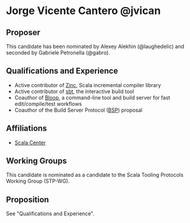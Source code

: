 # Jorge Vicente Cantero @jvican

## Proposer

This candidate has been nominated by Alexey Alekhin (@laughedelic) and seconded by Gabriele Petronella (@gabro).

## Qualifications and Experience

- Active contributor of [Zinc], Scala incremental compiler library
- Active contributor of [sbt], the interactive build tool
- Coauthor of [Bloop], a command-line tool and build server for fast edit/compile/test workflows
- Coauthor of the Build Server Protocol ([BSP]) proposal

## Affiliations

- [Scala Center]

## Working Groups

This candidate is nominated as a candidate to the Scala Tooling Protocols Working Group (STP-WG).

## Proposition

See "Qualifications and Experience".

[Scala Center]: https://scala.epfl.ch
[BSP]: https://github.com/scalacenter/bsp
[Bloop]: https://scalacenter.github.io/bloop
[sbt]: https://github.com/sbt/sbt
[Zinc]: https://github.com/sbt/zinc
